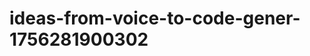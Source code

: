 # ideas-from-voice-to-code-gener-1756281900302
```json [ { "title": "Voice-Driven Debugging Assistant", "description": "أداة تستخدم الذكاء الاصطناعي لمساعدة المطورين في تصحيح الأخطاء البرمجية من خلال الأوامر الصوتية.", "mvp_plan": "إنشاء واجهة بسيطة تسمح للمستخدمين بإدخال أوامر صوتية لتحديد الأخطاء. استخدام مكتبة التعرف على الصوت لتحويل الأوامر إلى نصوص، ثم تحليل النصوص لتقديم اقتراحات تصحيح...
